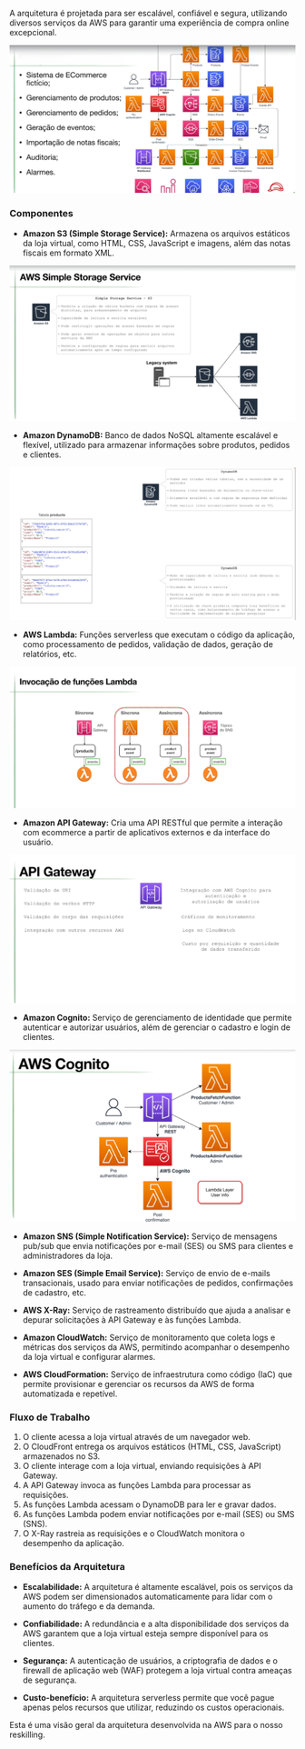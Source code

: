 
A arquitetura é projetada para ser escalável, confiável e segura, utilizando diversos serviços da AWS para garantir uma experiência de compra online excepcional.

![Diagrama de arquitetura AWS](images/arquitetura/arquitetura.PNG)



### Componentes

* **Amazon S3 (Simple Storage Service):** Armazena os arquivos estáticos da loja virtual, como HTML, CSS, JavaScript e imagens, além das notas fiscais em formato XML.

![AWS S3](images/s3/s3.png)

* **Amazon DynamoDB:** Banco de dados NoSQL altamente escalável e flexível, utilizado para armazenar informações sobre produtos, pedidos e clientes.

![DynamoDB AWS](images/dynamoDb/dynamo-db.png)


* **AWS Lambda:** Funções serverless que executam o código da aplicação, como processamento de pedidos, validação de dados, geração de relatórios, etc.

![Lambda](images/lambda/lambda-invoke-types.png)


* **Amazon API Gateway:** Cria uma API RESTful que permite a interação com ecommerce a partir de aplicativos externos e da interface do usuário.

![API Gateway](images/api-gateway/api-gateway.PNG)


* **Amazon Cognito:** Serviço de gerenciamento de identidade que permite autenticar e autorizar usuários, além de gerenciar o cadastro e login de clientes.

![Cognito](images/cognito/aws-cognito-2.png)

* **Amazon SNS (Simple Notification Service):** Serviço de mensagens pub/sub que envia notificações por e-mail (SES) ou SMS para clientes e administradores da loja.



* **Amazon SES (Simple Email Service):** Serviço de envio de e-mails transacionais, usado para enviar notificações de pedidos, confirmações de cadastro, etc.


* **AWS X-Ray:** Serviço de rastreamento distribuído que ajuda a analisar e depurar solicitações à API Gateway e às funções Lambda.


* **Amazon CloudWatch:** Serviço de monitoramento que coleta logs e métricas dos serviços da AWS, permitindo acompanhar o desempenho da loja virtual e configurar alarmes.


* **AWS CloudFormation:** Serviço de infraestrutura como código (IaC) que permite provisionar e gerenciar os recursos da AWS de forma automatizada e repetível.


### Fluxo de Trabalho

1. O cliente acessa a loja virtual através de um navegador web.
2. O CloudFront entrega os arquivos estáticos (HTML, CSS, JavaScript) armazenados no S3.
3. O cliente interage com a loja virtual, enviando requisições à API Gateway.
4. A API Gateway invoca as funções Lambda para processar as requisições.
5. As funções Lambda acessam o DynamoDB para ler e gravar dados.
6. As funções Lambda podem enviar notificações por e-mail (SES) ou SMS (SNS).
7. O X-Ray rastreia as requisições e o CloudWatch monitora o desempenho da aplicação.

### Benefícios da Arquitetura

* **Escalabilidade:** A arquitetura é altamente escalável, pois os serviços da AWS podem ser dimensionados automaticamente para lidar com o aumento do tráfego e da demanda.

* **Confiabilidade:** A redundância e a alta disponibilidade dos serviços da AWS garantem que a loja virtual esteja sempre disponível para os clientes.

* **Segurança:** A autenticação de usuários, a criptografia de dados e o firewall de aplicação web (WAF) protegem a loja virtual contra ameaças de segurança.

* **Custo-benefício:** A arquitetura serverless permite que você pague apenas pelos recursos que utilizar, reduzindo os custos operacionais.

Esta é uma visão geral da arquitetura desenvolvida na AWS para o nosso reskilling.
